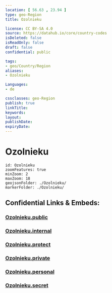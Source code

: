 ```yaml
---
location: [ 56.63 , 23.94 ] 
type: geo-Region
title: Ozolnieku

license: CC BY-SA 4.0
source: https://datahub.io/core/country-codes
isDeleted: false
isReadOnly: false
draft: false
confidential: public

tags:
- geo/Country/Region
aliases:
- Ozolnieku

Languages:
- de

cssclasses: geo-Region
publish: true
linkTitle: 
keywords: 
layout: 
publishDate: 
expiryDate: 
---
```


# Ozolnieku

```leaflet
id: Ozolnieku
zoomFeatures: true 
minZoom: 2 
maxZoom: 18
geojsonFolder: ./Ozolnieku/
markerFolder: ./Ozolnieku/
```


## Confidential Links & Embeds: 

### [Ozolnieku.public](/_public/\Earth\Continent\Europe\Europe~North\Latvia\CountiesOzolnieku.public.md) 

### [Ozolnieku.internal](/_internal/\Earth\Continent\Europe\Europe~North\Latvia\CountiesOzolnieku.internal.md) 

### [Ozolnieku.protect](/_protect/\Earth\Continent\Europe\Europe~North\Latvia\CountiesOzolnieku.protect.md) 

### [Ozolnieku.private](/_private/\Earth\Continent\Europe\Europe~North\Latvia\CountiesOzolnieku.private.md) 

### [Ozolnieku.personal](/_personal/\Earth\Continent\Europe\Europe~North\Latvia\CountiesOzolnieku.personal.md) 

### [Ozolnieku.secret](/_secret/\Earth\Continent\Europe\Europe~North\Latvia\CountiesOzolnieku.secret.md)


